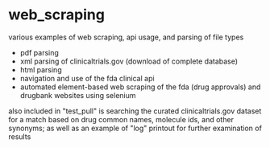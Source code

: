 # web_scraping
various examples of web scraping, api usage, and parsing of file types

- pdf parsing
- xml parsing of clinicaltrials.gov (download of complete database)
- html parsing
- navigation and use of the fda clinical api
- automated element-based web scraping of the fda (drug approvals) and drugbank websites using selenium

also included in "test_pull" is searching the curated clinicaltrials.gov dataset for a match based on drug common names, molecule ids, and other synonyms; as well as an example of "log" printout for further examination of results
